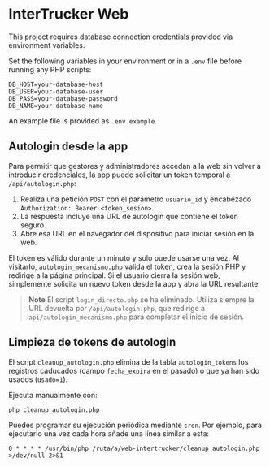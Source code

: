 # InterTrucker Web

This project requires database connection credentials provided via environment variables.

Set the following variables in your environment or in a `.env` file before running any PHP scripts:

```
DB_HOST=your-database-host
DB_USER=your-database-user
DB_PASS=your-database-password
DB_NAME=your-database-name
```

An example file is provided as `.env.example`.

## Autologin desde la app

Para permitir que gestores y administradores accedan a la web sin volver a introducir credenciales, la app puede solicitar un token temporal a `/api/autologin.php`:

1. Realiza una petición `POST` con el parámetro `usuario_id` y encabezado `Authorization: Bearer <token_sesion>`.
2. La respuesta incluye una URL de autologin que contiene el token seguro.
3. Abre esa URL en el navegador del dispositivo para iniciar sesión en la web.

El token es válido durante un minuto y solo puede usarse una vez. Al visitarlo, `autologin_mecanismo.php` valida el token, crea la sesión PHP y redirige a la página principal. Si el usuario cierra la sesión web, simplemente solicita un nuevo token desde la app y abra la URL resultante.

> **Note**
> El script `login_directo.php` se ha eliminado. Utiliza siempre la URL devuelta por `/api/autologin.php`, que redirige a `api/autologin_mecanismo.php` para completar el inicio de sesión.

## Limpieza de tokens de autologin

El script `cleanup_autologin.php` elimina de la tabla `autologin_tokens` los registros caducados (campo `fecha_expira` en el pasado) o que ya han sido usados (`usado=1`).

Ejecuta manualmente con:

```
php cleanup_autologin.php
```

Puedes programar su ejecución periódica mediante `cron`. Por ejemplo, para ejecutarlo una vez cada hora añade una línea similar a esta:

```
0 * * * * /usr/bin/php /ruta/a/web-intertrucker/cleanup_autologin.php >/dev/null 2>&1
```

